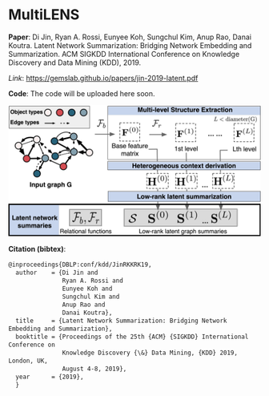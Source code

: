 # MultiLENS

**Paper**: Di Jin, Ryan A. Rossi, Eunyee Koh, Sungchul Kim, Anup Rao, Danai Koutra. Latent Network Summarization: Bridging Network Embedding and Summarization. ACM SIGKDD International Conference on Knowledge Discovery and Data Mining (KDD), 2019.

*Link*: https://gemslab.github.io/papers/jin-2019-latent.pdf 

**Code**: The code will be uploaded here soon.

<p align="center">
<img src="https://raw.githubusercontent.com/GemsLab/MultiLENS/master/overview.png" width="600"  alt="Overview of MultiLENS">
</p>


**Citation (bibtex)**:
```
@inproceedings{DBLP:conf/kdd/JinRKKRK19,
  author    = {Di Jin and
               Ryan A. Rossi and
               Eunyee Koh and
               Sungchul Kim and 
               Anup Rao and
               Danai Koutra},
  title     = {Latent Network Summarization: Bridging Network Embedding and Summarization},
  booktitle = {Proceedings of the 25th {ACM} {SIGKDD} International Conference on
               Knowledge Discovery {\&} Data Mining, {KDD} 2019, London, UK,
               August 4-8, 2019},
  year      = {2019},
  }
```

